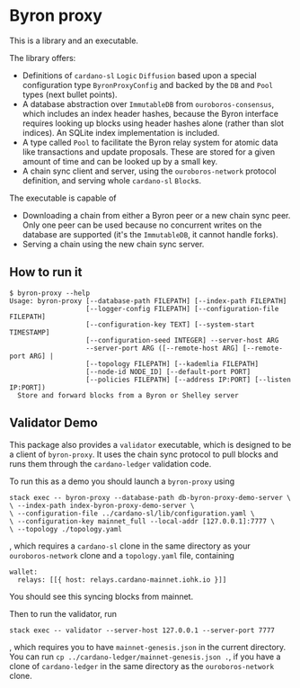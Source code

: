 # Byron proxy

This is a library and an executable.

The library offers:
- Definitions of `cardano-sl` `Logic` `Diffusion` based upon a special
  configuration type `ByronProxyConfig` and backed by the `DB` and `Pool`
  types (next bullet points).
- A database abstraction over `ImmutableDB` from `ouroboros-consensus`, which
  includes an index header hashes, because the Byron interface requires looking
  up blocks using header hashes alone (rather than slot indices). An
  SQLite index implementation is included.
- A type called `Pool` to facilitate the Byron relay system for atomic data
  like transactions and update proposals. These are stored for a given amount
  of time and can be looked up by a small key.
- A chain sync client and server, using the `ouroboros-network` protocol
  definition, and serving whole `cardano-sl` `Block`s.

The executable is capable of
- Downloading a chain from either a Byron peer or a new chain sync peer. Only
  one peer can be used because no concurrent writes on the database are
  supported (it's the `ImmutableDB`, it cannot handle forks).
- Serving a chain using the new chain sync server.

## How to run it

```
$ byron-proxy --help
Usage: byron-proxy [--database-path FILEPATH] [--index-path FILEPATH]
                   [--logger-config FILEPATH] [--configuration-file FILEPATH]
                   [--configuration-key TEXT] [--system-start TIMESTAMP]
                   [--configuration-seed INTEGER] --server-host ARG
                   --server-port ARG ([--remote-host ARG] [--remote-port ARG] |
                   [--topology FILEPATH] [--kademlia FILEPATH]
                   [--node-id NODE_ID] [--default-port PORT]
                   [--policies FILEPATH] [--address IP:PORT] [--listen IP:PORT])
  Store and forward blocks from a Byron or Shelley server
```

## Validator Demo

This package also provides a `validator` executable, which is designed to be a
client of `byron-proxy`. It uses the chain sync protocol to pull blocks and runs
them through the `cardano-ledger` validation code.

To run this as a demo you should launch a `byron-proxy` using
```
stack exec -- byron-proxy --database-path db-byron-proxy-demo-server \
\ --index-path index-byron-proxy-demo-server \
\ --configuration-file ../cardano-sl/lib/configuration.yaml \
\ --configuration-key mainnet_full --local-addr [127.0.0.1]:7777 \
\ --topology ./topology.yaml
```
, which requires a `cardano-sl` clone in the same directory as your
`ouroboros-network` clone and a `topology.yaml` file, containing
```
wallet:
  relays: [[{ host: relays.cardano-mainnet.iohk.io }]]
```
You should see this syncing blocks from mainnet.

Then to run the validator, run
```
stack exec -- validator --server-host 127.0.0.1 --server-port 7777
```
, which requires you to have `mainnet-genesis.json` in the current directory.
You can run `cp ../cardano-ledger/mainnet-genesis.json .`, if you have a clone
of `cardano-ledger` in the same directory as the `ouroboros-network` clone.
